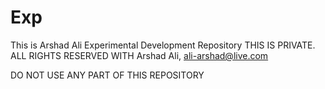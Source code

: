 # Exp
This is Arshad Ali Experimental Development Repository
THIS IS PRIVATE.
ALL RIGHTS RESERVED WITH Arshad Ali, ali-arshad@live.com

DO NOT USE ANY PART OF THIS REPOSITORY
